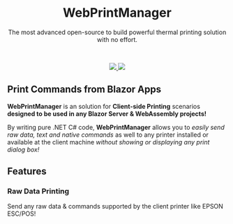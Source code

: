 <h1 align="center">WebPrintManager</h1>
<p align="center">The most advanced open-source to build powerful thermal printing solution with no effort.</p>
<br />
<p align="center">
  <a href="https://raw.githubusercontent.com/fabrimaciel/webprintmanager/main/LICENSE">
    <img src="https://img.shields.io/github/license/fabrimaciel/webprintmanager" />
  </a>
  <a href="https://github.com/fabrimaciel/webprintmanager/issues">
    <img src="https://img.shields.io/github/issues/fabrimaciel/webprintmanager" />
  </a>
</p>


## Print Commands from Blazor Apps

**WebPrintManager** is an solution for **Client-side Printing** scenarios **designed to be used in any Blazor Server & WebAssembly projects!**

By writing pure .NET C# code, **WebPrintManager** allows you to _easily send raw data, text and native commands_ as well to any printer installed or available at the client machine *without showing or displaying any print dialog box!*

## Features

### Raw Data Printing
Send any raw data & commands supported by the client printer like EPSON ESC/POS!